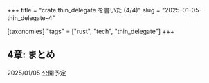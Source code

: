 +++
title = "crate thin_delegate を書いた (4/4)"
slug = "2025-01-05-thin_delegate-4"

[taxonomies]
"tags" = ["rust", "tech", "thin_delegate"]
+++

## 4章: まとめ

2025/01/05 公開予定
